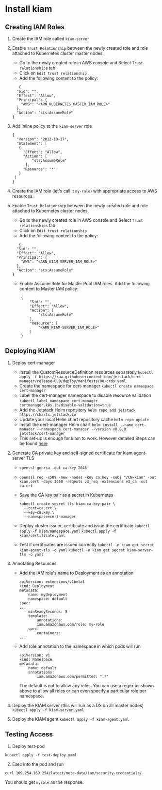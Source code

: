# Install kiam

## Creating IAM Roles

1. Create the IAM role called `kiam-server`

2. Enable `Trust Relationship` between the newly created role and role attached to Kubernetes cluster master nodes. 
	- Go to the newly created role in AWS console and Select `Trust relationships` tab
	- Click on `Edit trust relationship`
	- Add the following content to the policy:
	```
	   {
      "Sid": "",
      "Effect": "Allow",
      "Principal": {
        "AWS": "<ARN_KUBERNETES_MASTER_IAM_ROLE>"
      },
      "Action": "sts:AssumeRole"
    }
	```

3. Add inline policy to the `kiam-server` role
   ```
   {
  	 "Version": "2012-10-17",
     "Statement": [
      {
        "Effect": "Allow",
        "Action": [
        	"sts:AssumeRole"
      	 ],
      	"Resource": "*"
      }
  	]
   }
   ```

4. Create the IAM role (let's call it `my-role`) with appropriate access to AWS resources. 

5. Enable `Trust Relationship` between the newly created role and role attached to Kubernetes cluster nodes. 
	- Go to the newly created role in AWS console and Select `Trust relationships` tab
	- Click on `Edit trust relationship`
	- Add the following content to the policy:
	```
	   {
      "Sid": "",
      "Effect": "Allow",
      "Principal": {
        "AWS": "<ARN_KIAM-SERVER_IAM_ROLE>"
      },
      "Action": "sts:AssumeRole"
    }
	``` 
	- Enable Assume Role for Master Pool IAM roles. Add the following content to Master IAM policy:
	```
		{
            "Sid": "",
            "Effect": "Allow",
            "Action": [
                "sts:AssumeRole"
            ],
            "Resource": [
                "<ARN_KIAM-SERVER_IAM_ROLE>"
            ]
        }
	```


## Deploying KIAM

1. Deploy cert-manager
	- Install the CustomResourceDefinition resources separately
		`kubectl apply -f https://raw.githubusercontent.com/jetstack/cert-manager/release-0.8/deploy/manifests/00-crds.yaml`
	- Create the namespace for cert-manager
		`kubectl create namespace cert-manager`
	- Label the cert-manager namespace to disable resource validation
		`kubectl label namespace cert-manager certmanager.k8s.io/disable-validation=true`
	- Add the Jetstack Helm repository
		`helm repo add jetstack https://charts.jetstack.io`
	- Update your local Helm chart repository cache
		`helm repo update`
	- Install the cert-manager Helm chart
		`helm install --name cert-manager --namespace cert-manager --version v0.8.0 jetstack/cert-manager`
    - This set-up is enough for kiam to work. However detailed Steps can be found [here](https://cert-manager.readthedocs.io/en/latest/getting-started/install/kubernetes.html#steps)

2. Generate CA private key and self-signed certificate for kiam agent-server TLS
	- `openssl genrsa -out ca.key 2048`
	- `openssl req -x509 -new -nodes -key ca.key -subj "/CN=kiam" -out kiam.cert -days 3650 -reqexts v3_req -extensions v3_ca -out ca.crt`
	- Save the CA key pair as a secret in Kubernetes
	    ```
	    kubectl create secret tls kiam-ca-key-pair \
   		  --cert=ca.crt \
   		  --key=ca.key \
   		  --namespace=cert-manager
	    ```
	- Deploy cluster issuer, certificate and issue the certificate
	    `kubectl apply -f kiam/namespace.yaml`
	    `kubectl apply -f kiam/certificate.yaml`

	- Test if certificates are issued correctly
	    `kubectl -n kiam get secret kiam-agent-tls -o yaml`
	    `kubectl -n kiam get secret kiam-server-tls -o yaml`

3.  Annotating Resources
	- Add the IAM role's name to Deployment as an annotation
	  	```
	  	apiVersion: extensions/v1beta1
	  	kind: Deployment
	  	metadata:
	    	name: mydeployment
	    	namespace: default
	  	spec:
	  	...
	    	minReadySeconds: 5
	    	template:
	        	annotations:
	          	iam.amazonaws.com/role: my-role
	      	spec:
	        	containers:
	  	... 
	  	```
	- Add role annotation to the namespace in which pods will run
	  	```
	  	apiVersion: v1
		kind: Namespace
		metadata:
  			name: default
  			annotations:
    			iam.amazonaws.com/permitted: ".*"
	  	```
	  	The default is not to allow any roles. You can use a regex as shown above to allow all roles or can even specify a particular role per namespace. 

4.  Deploy the KIAM server (this will run as a DS on all master nodes)
	`kubectl apply -f kiam-server.yaml`

5.  Deploy the KIAM agent
    `kubectl apply -f kiam-agent.yaml`

## Testing Access

1. Deploy test-pod
```
kubectl apply -f test-deploy.yaml
``` 

2. Exec into the pod and run 
```
curl 169.254.169.254/latest/meta-data/iam/security-credentials/
```
You should get `myrole` as the response. 





